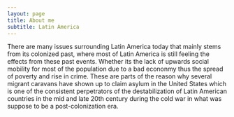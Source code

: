 ```yaml
---
layout: page
title: About me
subtitle: Latin America
---
```


There are many issues surrounding Latin America today that mainly stems from its colonized past, where most of Latin America is still feeling the effects from these past events. Whether its the lack of upwards social mobility for most of the population due to a bad econonmy thus the spread of poverty and rise in crime. These are parts of the reason why several migrant caravans have shown up to claim asylum in the United States which is one of the consistent perpetrators of the destabilization of Latin American countries in the mid and late 20th century during the cold war in what was suppose to be a post-colonization era.

